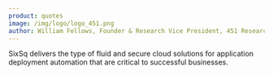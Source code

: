 ```yaml
---
product: quotes
image: /img/logo/logo_451.png
author: William Fellows, Founder & Research Vice President, 451 Research
---
```


SixSq delivers the type of fluid and secure cloud solutions for application deployment automation that are critical to successful businesses.
